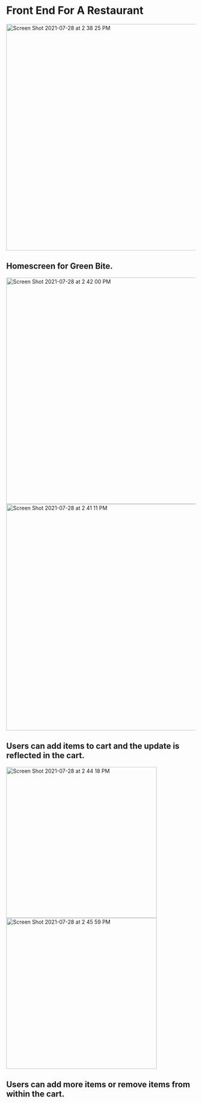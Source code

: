 # Front End For A Restaurant
<img width="600" alt="Screen Shot 2021-07-28 at 2 38 25 PM" src="https://user-images.githubusercontent.com/69613439/127377807-16f25561-78d1-40a0-9bf6-fd5135e20b02.png"/>

## Homescreen for Green Bite. 
<img width="600" alt="Screen Shot 2021-07-28 at 2 42 00 PM" src="https://user-images.githubusercontent.com/69613439/127378238-e258ede9-7a4f-48d8-8c50-7dff56176021.png">
<img width="600![Uploading Screen Shot 2021-07-28 at 2.41.34 PM.png…](Homescreen)
" alt="Screen Shot 2021-07-28 at 2 41 11 PM" src="https://user-images.githubusercontent.com/69613439/127378141-5b928c57-6966-496e-8fcf-767c97c3fd66.png">


## Users can add items to cart and the update is reflected in the cart. 
<img width="400![Uploading Screen Shot 2021-07-28 at 2.45.38 PM.png…]()
" alt="Screen Shot 2021-07-28 at 2 44 18 PM" src="https://user-images.githubusercontent.com/69613439/127378570-258e5f77-8286-4193-ac74-8d07e251431f.png">
<img width="400" alt="Screen Shot 2021-07-28 at 2 45 59 PM" src="https://user-images.githubusercontent.com/69613439/127378771-879ede07-e52b-483d-a4d1-64f5818918a3.png">

## Users can add more items or remove items from within the cart. 
